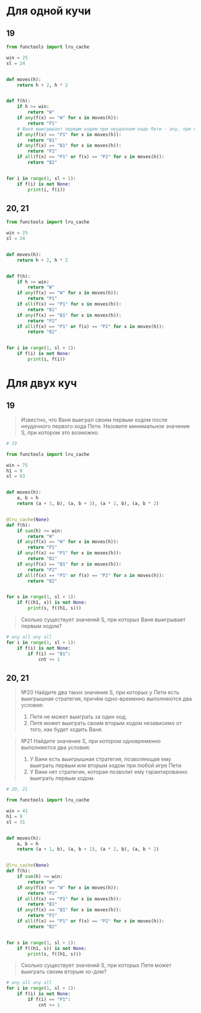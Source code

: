 # Для одной кучи

## 19

```python
from functools import lru_cache

win = 25
sl = 24


def moves(h):
    return h + 2, h * 2


def f(h):
    if h >= win:
        return "W"
    if any(f(x) == "W" for x in moves(h)):
        return "P1"
    # Ваня выигрывает первым ходом при неудачном ходе Пети - any, при любой игре Пети - all
    if any(f(x) == "P1" for x in moves(h)):
        return "B1"
    if any(f(x) == "B1" for x in moves(h)):
        return "P2"
    if all(f(x) == "P1" or f(x) == "P2" for x in moves(h)):
        return "B2"


for i in range(1, sl + 1):
    if f(i) is not None:
        print(i, f(i))
```

## 20, 21

```python
from functools import lru_cache

win = 25
sl = 24


def moves(h):
    return h + 2, h * 2


def f(h):
    if h >= win:
        return "W"
    if any(f(x) == "W" for x in moves(h)):
        return "P1"
    if all(f(x) == "P1" for x in moves(h)):
        return "B1"
    if any(f(x) == "B1" for x in moves(h)):
        return "P2"
    if all(f(x) == "P1" or f(x) == "P2" for x in moves(h)):
        return "B2"


for i in range(1, sl + 1):
    if f(i) is not None:
        print(i, f(i))
```

# Для двух куч

## 19

> Известно, что Ваня выиграл своим первым ходом после неудачного первого хода Пети. Назовите минимальное значение S,
> при котором это возможно.

```python
# 19

from functools import lru_cache

win = 75
h1 = 9
sl = 63


def moves(h):
    a, b = h
    return (a + 3, b), (a, b + 3), (a * 2, b), (a, b * 2)


@lru_cache(None)
def f(h):
    if sum(h) >= win:
        return "W"
    if any(f(x) == "W" for x in moves(h)):
        return "P1"
    if any(f(x) == "P1" for x in moves(h)):
        return "B1"
    if any(f(x) == "B1" for x in moves(h)):
        return "P2"
    if all(f(x) == "P1" or f(x) == "P2" for x in moves(h)):
        return "B2"


for s in range(1, sl + 1):
    if f((h1, s)) is not None:
        print(s, f((h1, s)))
```

> Сколько существует значений S, при которых Ваня выигрывает первым ходом?

```python
# any all any all
for i in range(1, sl + 1):
    if f(i) is not None:
        if f(i) == "B1":
            cnt += 1
```

## 20, 21

> №20 Найдите два таких значения S, при которых у Пети есть выигрышная стратегия, причём одно-временно выполняются два
> условия:
> 1) Петя не может выиграть за один ход;
> 2) Петя может выиграть своим вторым ходом независимо от того, как будет ходить Ваня.

> №21 Найдите значение S, при котором одновременно выполняются два условия:
> 1) У Вани есть выигрышная стратегия, позволяющая ему выиграть первым или вторым ходом при любой игре Пети
> 2) У Вани нет стратегии, которая позволит ему гарантированно выиграть первым ходом.

```python
# 20, 21

from functools import lru_cache

win = 41
h1 = 9
sl = 31


def moves(h):
    a, b = h
    return (a + 1, b), (a, b + 1), (a * 2, b), (a, b * 2)


@lru_cache(None)
def f(h):
    if sum(h) >= win:
        return "W"
    if any(f(x) == "W" for x in moves(h)):
        return "P1"
    if all(f(x) == "P1" for x in moves(h)):
        return "B1"
    if any(f(x) == "B1" for x in moves(h)):
        return "P2"
    if all(f(x) == "P1" or f(x) == "P2" for x in moves(h)):
        return "B2"


for s in range(1, sl + 1):
    if f((h1, s)) is not None:
        print(s, f((h1, s)))
```

> Сколько существует значений S, при которых Петя может выиграть своим вторым хо-дом?

```python
# any all any all
for i in range(1, sl + 1):
    if f(i) is not None:
        if f(i) == "P1":
            cnt += 1
```
